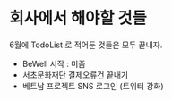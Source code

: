 # 회사에서 해야할 것들

6월에 TodoList 로 적어둔 것들은 모두 끝내자.
- BeWell 시작 : 미즘
- 서초문화재단 결제오류건 끝내기
- 베트남 프로젝트 SNS 로그인 (트위터 강화)
